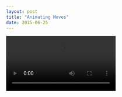```yaml
---
layout: post
title: "Animating Moves"
date: 2015-06-25
---
```


![Move it](https://github.com/kirchnergo/ebokon.simulation/raw/master/img/ft-simulation-moves-1000.flv)

<object classid="clsid:d27cdb6e-ae6d-11cf-96b8-444553540000" codebase="http://download.macromedia.com/pub/shockwave/cabs/flash/swflash.cab#version=9,0,0,0" width="400" height="375" id="FlvPlayer" align="middle">
<param name="allowScriptAccess" value="sameDomain" />
<param name="allowFullScreen" value="true" />
<param name="movie" value="http://flvplayer.com/free-flv-player/FlvPlayer.swf" />
<param name="quality" value="high" />
<param name="bgcolor" value="FFFFFF" />
<param name="FlashVars" value="flvpFolderLocation=http://flvplayer.com/free-flv-player/flvplayer/&flvpVideoSource=https://github.com/kirchnergo/ebokon.simulation/raw/master/img/ft-simulation-moves-1000.flv&flvpWidth=400&flvpHeight=375&flvpInitVolume=50&flvpTurnOnCorners=true&flvpBgColor=FFFFFF"
<embed src="http://flvplayer.com/free-flv-player/FlvPlayer.swf" flashvars="flvpFolderLocation=http://flvplayer.com/free-flv-player/flvplayer/&flvpVideoSource=https://github.com/kirchnergo/ebokon.simulation/raw/master/img/ft-simulation-moves-1000.flv&flvpWidth=400&flvpHeight=375&flvpInitVolume=50&flvpTurnOnCorners=true&flvpBgColor=FFFFFF" quality="high" bgcolor="FFFFFF" width="400" height="375" name="FlvPlayer" align="middle" allowScriptAccess="sameDomain" allowFullScreen="true" type="application/x-shockwave-flash" pluginspage="http://www.adobe.com/go/getflashplayer" />
</object>
